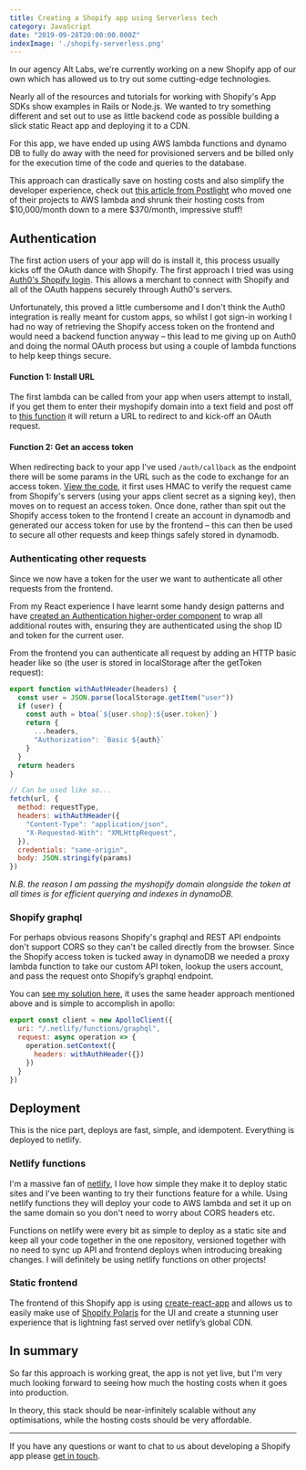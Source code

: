 ```yaml
---
title: Creating a Shopify app using Serverless tech
category: JavaScript
date: "2019-09-28T20:00:00.000Z"
indexImage: './shopify-serverless.png'
---
```


In our agency Alt Labs, we're currently working on a new Shopify app of our own which has allowed us to try out some cutting-edge technologies.

Nearly all of the resources and tutorials for working with Shopify's App SDKs show examples in Rails or Node.js. We wanted to try something different and set out to use as little backend code as possible building a slick static React app and deploying it to a CDN.

For this app, we have ended up using AWS lambda functions and dynamo DB to fully do away with the need for provisioned servers and be billed only for the execution time of the code and queries to the database.

This approach can drastically save on hosting costs and also simplify the developer experience, check out [this article from Postlight](https://postlight.com/trackchanges/serving-39-million-requests-for-370-month-or-how-we-reduced-our-hosting-costs-by-two-orders-of) who moved one of their projects to AWS lambda and shrunk their hosting costs from $10,000/month down to a mere $370/month, impressive stuff!

## Authentication
The first action users of your app will do is install it, this process usually kicks off the OAuth dance with Shopify. The first approach I tried was using [Auth0's Shopify login](https://auth0.com/docs/connections/social/shopify). This allows a merchant to connect with Shopify and all of the OAuth happens securely through Auth0's servers.

Unfortunately, this proved a little cumbersome and I don't think the Auth0 integration is really meant for custom apps, so whilst I got sign-in working I had no way of retrieving the Shopify access token on the frontend and would need a backend function anyway – this lead to me giving up on Auth0 and doing the normal OAuth process but using a couple of lambda functions to help keep things secure.

#### Function 1: Install URL
The first lambda can be called from your app when users attempt to install, if you get them to enter their myshopify domain into a text field and post off to [this function](https://gist.github.com/phawk/5e47aef501135001c0e443f68a1d7826) it will return a URL to redirect to and kick-off an OAuth request.

#### Function 2: Get an access token
When redirecting back to your app I've used `/auth/callback` as the endpoint there will be some params in the URL such as the code to exchange for an access token. [View the code](https://gist.github.com/phawk/afc0e1acd5f9194f19e27702c348fad2), it first uses HMAC to verify the request came from Shopify's servers (using your apps client secret as a signing key), then moves on to request an access token. Once done, rather than spit out the Shopify access token to the frontend I create an account in dynamodb and generated our access token for use by the frontend – this can then be used to secure all other requests and keep things safely stored in dynamodb.

### Authenticating other requests
Since we now have a token for the user we want to authenticate all other requests from the frontend.

From my React experience I have learnt some handy design patterns and have [created an Authentication higher-order component](https://gist.github.com/phawk/b46f3e603a91be7e66d4653b655b9700) to wrap all additional routes with, ensuring they are authenticated using the shop ID and token for the current user.

From the frontend you can authenticate all request by adding an HTTP basic header like so (the user is stored in localStorage after the getToken request):

```js
export function withAuthHeader(headers) {
  const user = JSON.parse(localStorage.getItem("user"))
  if (user) {
    const auth = btoa(`${user.shop}:${user.token}`)
    return {
      ...headers,
      "Authorization": `Basic ${auth}`
    }
  }
  return headers
}

// Can be used like so...
fetch(url, {
  method: requestType,
  headers: withAuthHeader({
    "Content-Type": "application/json",
    "X-Requested-With": "XMLHttpRequest",
  }),
  credentials: "same-origin",
  body: JSON.stringify(params)
})
```

*N.B. the reason I am passing the myshopify domain alongside the token at all times is for efficient querying and indexes in dynamoDB.*

### Shopify graphql
For perhaps obvious reasons Shopify's graphql and REST API endpoints don't support CORS so they can't be called directly from the browser. Since the Shopify access token is tucked away in dynamoDB we needed a proxy lambda function to take our custom API token, lookup the users account, and pass the request onto Shopify’s graphql endpoint.

You can [see my solution here](https://gist.github.com/phawk/1a410ec6a2f34066538e0141aff49e9d), it uses the same header approach mentioned above and is simple to accomplish in apollo:

```js
export const client = new ApolloClient({
  uri: "/.netlify/functions/graphql",
  request: async operation => {
    operation.setContext({
      headers: withAuthHeader({})
    })
  }
})
```

## Deployment

This is the nice part, deploys are fast, simple, and idempotent. Everything is deployed to netlify.

### Netlify functions
I'm a massive fan of [netlify](https://www.netlify.com/), I love how simple they make it to deploy static sites and I've been wanting to try their functions feature for a while. Using netlify functions they will deploy your code to AWS lambda and set it up on the same domain so you don't need to worry about CORS headers etc.

Functions on netlify were every bit as simple to deploy as a static site and keep all your code together in the one repository, versioned together with no need to sync up API and frontend deploys when introducing breaking changes. I will definitely be using netlify functions on other projects!

### Static frontend
The frontend of this Shopify app is using [create-react-app](https://create-react-app.dev/) and allows us to easily make use of [Shopify Polaris](https://polaris.shopify.com/) for the UI and create a stunning user experience that is lightning fast served over netlify’s global CDN.

## In summary
So far this approach is working great, the app is not yet live, but I'm very much looking forward to seeing how much the hosting costs when it goes into production.

In theory, this stack should be near-infinitely scalable without any optimisations, while the hosting costs should be very affordable.

---

If you have any questions or want to chat to us about developing a Shopify app please [get in touch](mailto:hello@alternatelabs.co).
